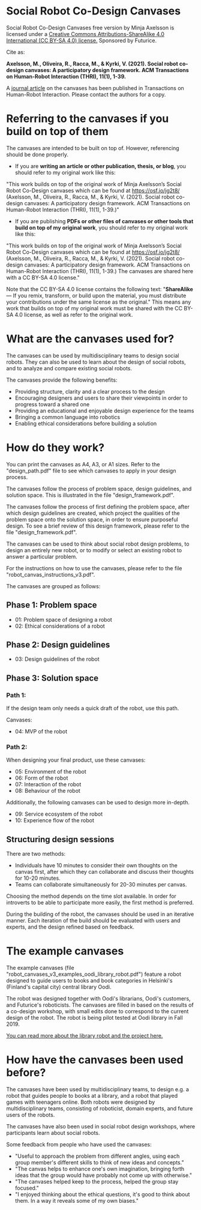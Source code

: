 # Social Robot Co-Design Canvases

Social Robot Co-Design Canvases free version by Minja Axelsson is licensed under a [Creative Commons Attributions-ShareAlike 4.0 International (CC BY-SA 4.0) license.](https://creativecommons.org/licenses/by-sa/4.0/) Sponsored by Futurice.

Cite as:

**Axelsson, M., Oliveira, R., Racca, M., & Kyrki, V. (2021). Social robot co-design canvases: A participatory design framework. ACM Transactions on Human-Robot Interaction (THRI), 11(1), 1-39.**

A [journal article](https://dl.acm.org/doi/10.1145/3472225) on the canvases has been published in Transactions on Human-Robot Interaction. Please contact the authors for a copy.

# Referring to the canvases if you build on top of them

The canvases are intended to be built on top of. However, referencing should be done properly.

 - If you are **writing an article or other publication, thesis, or blog**, you should refer to my original work like this:

"This work builds on top of the original work of Minja Axelsson’s Social Robot Co-Design canvases which can be found at https://osf.io/jg2t8/ (Axelsson, M., Oliveira, R., Racca, M., & Kyrki, V. (2021). Social robot co-design canvases: A participatory design framework. ACM Transactions on Human-Robot Interaction (THRI), 11(1), 1-39.)"

- If you are publishing **PDFs or other files of canvases or other tools that build on top of my original work**, you should refer to my original work like this:

"This work builds on top of the original work of Minja Axelsson’s Social Robot Co-Design canvases which can be found at https://osf.io/jg2t8/ (Axelsson, M., Oliveira, R., Racca, M., & Kyrki, V. (2021). Social robot co-design canvases: A participatory design framework. ACM Transactions on Human-Robot Interaction (THRI), 11(1), 1-39.) The canvases are shared here with a CC BY-SA 4.0 license."

Note that the CC BY-SA 4.0 license contains the following text: "**ShareAlike** — If you remix, transform, or build upon the material, you must distribute your contributions under the same license as the original." This means any work that builds on top of my original work must be shared with the CC BY-SA 4.0 license, as well as refer to the original work.

# What are the canvases used for?

The canvases can be used by multidisciplinary teams to design social robots. They can also be used to learn about the design of social robots, and to analyze and compare existing social robots.

The canvases provide the following benefits:
- Providing structure, clarity and a clear process to the design
- Encouraging designers and users to share their viewpoints in order to progress toward a shared one
- Providing an educational and enjoyable design experience for the teams
- Bringing a common language into robotics
- Enabling ethical considerations before building a solution


# How do they work?

You can print the canvases as A4, A3, or A1 sizes. Refer to the "design_path.pdf" file to see which canvases to apply in your design process.

The canvases follow the process of problem space, design guidelines, and solution space. This is illustrated in the file "design_framework.pdf".

The canvases follow the process of first defining the problem space, after which design guidelines are created, which project the qualities of the problem space onto the solution space, in order to ensure purposeful design. To see a brief review of this design framework, please refer to the file "design_framework.pdf".

The canvases can be used to think about social robot design problems, to design an entirely new robot, or to modify or select an existing robot to answer a particular problem.

For the instructions on how to use the canvases, please refer to the file "robot_canvas_instructions_v3.pdf".

The canvases are grouped as follows:

## Phase 1: Problem space
- 01: Problem space of designing a robot
- 02: Ethical considerations of a robot

## Phase 2: Design guidelines
- 03: Design guidelines of the robot

## Phase 3: Solution space

### Path 1:
If the design team only needs a quick draft of the robot, use this path.

Canvases:
- 04: MVP of the robot

### Path 2:
When designing your final product, use these canvases:
- 05: Environment of the robot
- 06: Form of the robot
- 07: Interaction of the robot
- 08: Behaviour of the robot

Additionally, the following canvases can be used to design more in-depth.
- 09: Service ecosystem of the robot
- 10: Experience flow of the robot


## Structuring design sessions

There are two methods:
- Individuals have 10 minutes to consider their own thoughts on the canvas first, after which they can collaborate and discuss their thoughts for 10-20 minutes.
- Teams can collaborate simultaneously for 20-30 minutes per canvas.

Choosing the method depends on the time slot available. In order for introverts to be able to participate more easily, the first method is preferred.

During the building of the robot, the canvases should be used in an iterative manner. Each iteration of the build should be evaluated with users and experts, and the design refined based on feedback. 


# The example canvases

The example canvases (file "robot_canvases_v3_examples_oodi_library_robot.pdf") feature a robot designed to guide users to books and book categories in Helsinki's (Finland's capital city) central library Oodi. 

The robot was designed together with Oodi's librarians, Oodi's customers, and Futurice's roboticists. The canvases are filled in based on the results of a co-design workshop, with small edits done to correspond to the current design of the robot. The robot is being pilot tested at Oodi library in Fall 2019.

[You can read more about the library robot and the project here.](https://bit.ly/32PsSR7)


# How have the canvases been used before?

The canvases have been used by multidisciplinary teams, to design e.g. a robot that guides people to books at a library, and a robot that played games with teenagers online. Both robots were designed by multidisciplinary teams, consisting of roboticist, domain experts, and future users of the robots.

The canvases have also been used in social robot design workshops, where participants learn about social robots.

Some feedback from people who have used the canvases:
- "Useful to approach the problem from different angles, using each group member's different skills to think of new ideas and concepts."
- "The canvas helps to enhance one's own imagination, bringing forth ideas that the group would have probably not come up with otherwise."
- "The canvases helped keep to the process, helped the group stay focused."
- "I enjoyed thinking about the ethical questions, it's good to think about them. In a way it reveals some of my own biases."

